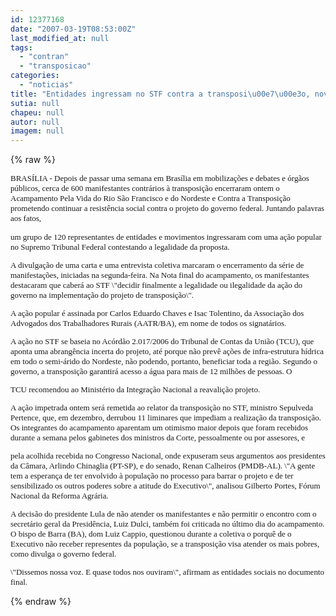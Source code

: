 ```yaml
---
id: 12377168
date: "2007-03-19T08:53:00Z"
last_modified_at: null
tags:
  - "contran"
  - "transposicao"
categories:
  - "noticias"
title: "Entidades ingressam no STF contra a transposi\u00e7\u00e3o, novamente."
sutia: null
chapeu: null
autor: null
imagem: null
---
```

{% raw %}
<p><P><FONT size=2><FONT face=Verdana>BRASÍLIA - Depois de passar uma semana em Brasília em mobilizações e debates e órgãos públicos, cerca de 600 manifestantes contrários à transposição encerraram ontem o Acampamento Pela Vida do Rio São Francisco e do Nordeste e Contra a Transposição prometendo continuar a resistência social contra o projeto do governo federal. Juntando palavras aos fatos,</FONT></P></p>
<p><P><FONT face=Verdana>um grupo de 120 representantes de entidades e movimentos ingressaram com uma ação popular no Supremo Tribunal Federal contestando a legalidade da proposta.</FONT></P></p>
<p><P><FONT face=Verdana>A divulgação de uma carta e uma entrevista coletiva marcaram o encerramento da série de manifestações, iniciadas na segunda-feira. Na Nota final do acampamento, os manifestantes destacaram que caberá ao STF \"decidir finalmente a legalidade ou ilegalidade da ação do governo na implementação do projeto de transposição\". </FONT></P></p>
<p><P><FONT face=Verdana>A ação popular é assinada por Carlos Eduardo Chaves e Isac Tolentino, da Associação dos Advogados dos Trabalhadores Rurais (AATR/BA), em nome de todos os signatários.</FONT></P></p>
<p><P><FONT face=Verdana>A ação no STF se baseia no Acórdão 2.017/2006 do Tribunal de Contas da União (TCU), que aponta uma abrangência incerta do projeto, até porque não prevê ações de infra-estrutura hídrica em todo o semi-árido do Nordeste, não podendo, portanto, beneficiar toda a região. Segundo o governo, a transposição garantirá acesso a água para mais de 12 milhões de pessoas. O</FONT></P></p>
<p><P><FONT face=Verdana>TCU recomendou ao Ministério da Integração Nacional a reavalição projeto.</FONT></P></p>
<p><P><FONT face=Verdana>A ação impetrada ontem será remetida ao relator da transposição no STF, ministro Sepulveda Pertence, que, em dezembro, derrubou 11 liminares que impediam a realização da transposição. Os integrantes do acampamento aparentam um otimismo maior depois que foram recebidos durante a semana pelos gabinetes dos ministros da Corte, pessoalmente ou por assesores, e</FONT></P></p>
<p><P><FONT face=Verdana>pela acolhida recebida no Congresso Nacional, onde expuseram seus argumentos aos presidentes da Câmara, Arlindo Chinaglia (PT-SP), e do senado, Renan Calheiros (PMDB-AL). \"A gente tem a esperança de ter envolvido à população no processo para barrar o projeto e de ter sensibilizado os outros poderes sobre a atitude do Executivo\", analisou Gilberto Portes, Fórum Nacional da Reforma Agrária.</FONT></P></p>
<p><P><FONT face=Verdana>A decisão do presidente Lula de não atender os manifestantes e não permitir o encontro com o secretário geral da Presidência, Luiz Dulci, também foi criticada no último dia do acampamento. O bispo de Barra (BA), dom Luiz Cappio, questionou durante a coletiva o porquê de o Executivo não receber representes da população, se a transposição visa atender os mais pobres, como divulga o governo federal. </FONT></P></p>
<p><P><FONT face=Verdana>\"Dissemos nossa voz. E quase todos nos ouviram\", afirmam as entidades sociais no documento final.</FONT></P></FONT> </p>
{% endraw %}